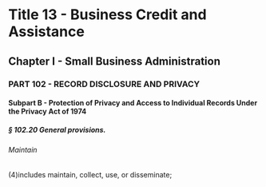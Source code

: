 
# Title 13 - Business Credit and Assistance
## Chapter I - Small Business Administration
### PART 102 - RECORD DISCLOSURE AND PRIVACY
#### Subpart B - Protection of Privacy and Access to Individual Records Under the Privacy Act of 1974
##### § 102.20 General provisions.
###### Maintain

(4)includes maintain, collect, use, or disseminate;
